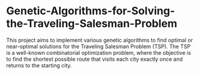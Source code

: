 # Genetic-Algorithms-for-Solving-the-Traveling-Salesman-Problem
This project aims to implement various genetic algorithms to find optimal or near-optimal solutions for the Traveling Salesman Problem (TSP). The TSP is a well-known combinatorial optimization problem, where the objective is to find the shortest possible route that visits each city exactly once and returns to the starting city.
